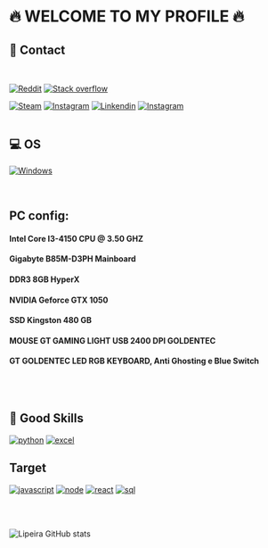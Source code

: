 # 🔥 WELCOME TO MY PROFILE 🔥

## 📱 Contact
<br />

[![Reddit](https://aleen42.github.io/badges/src/reddit.svg)](https://www.reddit.com/user/Lipeira)
[![Stack overflow](https://aleen42.github.io/badges/src/stackoverflow.svg)](https://stackoverflow.com/users/18609483/lipeira)

[![Steam](https://img.shields.io/badge/Steam-000000?style=for-the-badge&logo=steam&logoColor=white)](https://steamcommunity.com/id/lipeiragod/) 
[![Instagram](https://img.shields.io/badge/Twitch-9146FF?style=for-the-badge&logo=twitch&logoColor=white)](https://www.twitch.tv/luisfelipe_cin)
[![Linkendin](https://img.shields.io/badge/LinkedIn-0077B5?style=for-the-badge&logo=linkedin&logoColor=white)](https://www.linkedin.com/in/luis-felipe-araujo-mota-415851210/)
[![Instagram](https://img.shields.io/badge/Instagram-E4405F?style=for-the-badge&logo=instagram&logoColor=white)](https://www.instagram.com/luissmt_/)
<br />
<br />
## 💻 OS

[![Windows](https://img.shields.io/badge/Windows-0078D6?style=for-the-badge&logo=windows&logoColor=white)]() 

<br />

## PC config:

#### Intel Core I3-4150 CPU @ 3.50 GHZ
#### Gigabyte B85M-D3PH  Mainboard
#### DDR3 8GB HyperX
#### NVIDIA Geforce GTX 1050
#### SSD Kingston 480 GB
#### MOUSE GT GAMING LIGHT USB 2400 DPI GOLDENTEC
#### GT GOLDENTEC LED RGB KEYBOARD, Anti Ghosting e Blue Switch
<br />
<br />

## 🚀 Good Skills

[![python](https://img.shields.io/badge/Python-3776AB?style=for-the-badge&logo=python&logoColor=white)]()
[![excel](https://img.shields.io/badge/Microsoft_Excel-217346?style=for-the-badge&logo=microsoft-excel&logoColor=white)]()

## Target

[![javascript](https://img.shields.io/badge/JavaScript-F7DF1E?style=for-the-badge&logo=javascript&logoColor=black)]()
[![node](https://img.shields.io/badge/Node.js-43853D?style=for-the-badge&logo=node.js&logoColor=white)]()
[![react](https://img.shields.io/badge/React-20232A?style=for-the-badge&logo=react&logoColor=61DAFB)]()
[![sql](https://img.shields.io/badge/Microsoft_SQL_Server-CC2927?style=for-the-badge&logo=microsoft-sql-server&logoColor=white)]()

<br />
<br />

![Lipeira GitHub stats](https://github-readme-stats.vercel.app/api?username=Lipeira&show_icons=true&theme=radical)
